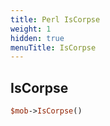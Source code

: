 ```yaml
---
title: Perl IsCorpse
weight: 1
hidden: true
menuTitle: IsCorpse
---
```

## IsCorpse
```perl
$mob->IsCorpse()
```